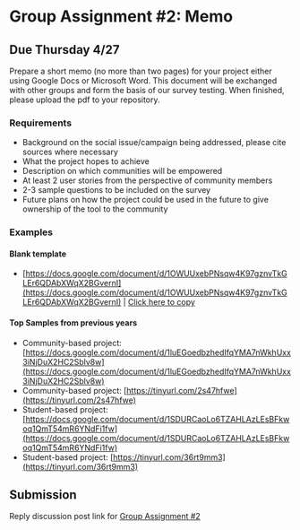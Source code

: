 # Group Assignment #2: Memo

## Due Thursday 4/27

Prepare a short memo (no more than two pages) for your project either using Google Docs or Microsoft Word. This document will be exchanged with other groups and form the basis of our survey testing. When finished, please upload the pdf to your repository.

### Requirements

- Background on the social issue/campaign being addressed, please cite sources where necessary
- What the project hopes to achieve
- Description on which communities will be empowered
- At least 2 user stories from the perspective of community members
- 2-3 sample questions to be included on the survey
- Future plans on how the project could be used in the future to give ownership of the tool to the community

### Examples

#### Blank template

- [https://docs.google.com/document/d/1OWUUxebPNsqw4K97gznvTkGLEr6QDAbXWqX2BGvernI](https://docs.google.com/document/d/1OWUUxebPNsqw4K97gznvTkGLEr6QDAbXWqX2BGvernI) | [Click here to copy](https://docs.google.com/document/d/1OWUUxebPNsqw4K97gznvTkGLEr6QDAbXWqX2BGvernI/copy)

#### Top Samples from previous years

- Community-based project: [https://docs.google.com/document/d/1luEGoedbzhedIfqYMA7nWkhUxx3iNjDuX2HC2Sblv8w](https://docs.google.com/document/d/1luEGoedbzhedIfqYMA7nWkhUxx3iNjDuX2HC2Sblv8w)
- Community-based project: [https://tinyurl.com/2s47hfwe](https://tinyurl.com/2s47hfwe)
- Student-based project: [https://docs.google.com/document/d/1SDURCaoLo6TZAHLAzLEsBFkwoq1QmT54mR6YNdFi1fw](https://docs.google.com/document/d/1SDURCaoLo6TZAHLAzLEsBFkwoq1QmT54mR6YNdFi1fw)
- Student-based project: [https://tinyurl.com/36rt9mm3](https://tinyurl.com/36rt9mm3)


## Submission

Reply discussion post link for [Group Assignment #2](https://github.com/albertkun/23S-ASIAAM-191A/discussions/11)
